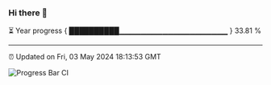### Hi there 👋

⏳ Year progress { ██████████▁▁▁▁▁▁▁▁▁▁▁▁▁▁▁▁▁▁▁▁ } 33.81 %

---

⏰ Updated on Fri, 03 May 2024 18:13:53 GMT

![Progress Bar CI](https://github.com/liununu/liununu/workflows/Progress%20Bar%20CI/badge.svg)
